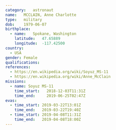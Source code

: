 ```yaml
---
category:	astronaut
name:	MCCLAIN, Anne Charlotte
type:	military
dob:	1979-06-07
birthplace:
  - name:	Spokane, Washington
    latitude:	47.65889
    longitude:	-117.42500
country:
  - USA
gender:	Female
qualifications:
references:
  - https://en.wikipedia.org/wiki/Soyuz_MS-11
  - https://en.wikipedia.org/wiki/Anne_McClain
missions:
  - name: Soyuz MS-11
    time_start:   2018-12-03T11:31Z
    time_end:     2019-06-25T02:47Z
evas:
  - time_start: 2019-03-22T13:01Z
    time_end:   2019-03-22T19:40Z
  - time_start: 2019-04-08T11:31Z
    time_end:   2019-04-08T18:00Z
---
```

